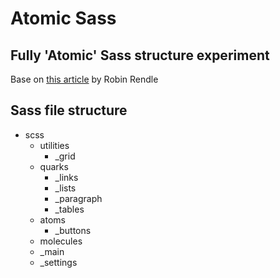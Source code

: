 # Atomic Sass
## Fully 'Atomic' Sass structure experiment

Base on [this article](http://coding.smashingmagazine.com/2013/08/02/other-interface-atomic-design-sass/comment-page-1/#comment-958684) by Robin Rendle

## Sass file structure

- scss
	- utilities
		- _grid
	- quarks
		- _links
		- _lists
		- _paragraph
		- _tables
	- atoms
		- _buttons
	- molecules
	- _main
	- _settings